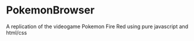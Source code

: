 # PokemonBrowser

A replication of the videogame Pokemon Fire Red using pure javascript and html/css
